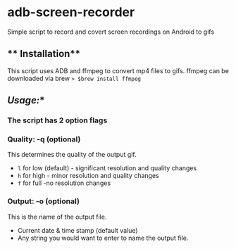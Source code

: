 # adb-screen-recorder
Simple script to record and covert screen recordings on Android to gifs

## ** Installation**
This script uses ADB and ffmpeg to convert mp4 files to gifs. ffmpeg can be downloaded via brew
`> $brew install ffmpeg`

## *Usage:**
### **The script has 2 option flags**

### **Quality: -q (optional)**
This determines the quality of the output gif.
- `l` for low (default) - significant resolution and quality changes
- `h` for high - minor resolution and quality changes
- `f` for full -no resolution changes

### **Output: -o (optional)**
This is the name of the output file.
- Current date & time stamp (default value)
- Any string you would want to enter to name the output file.
